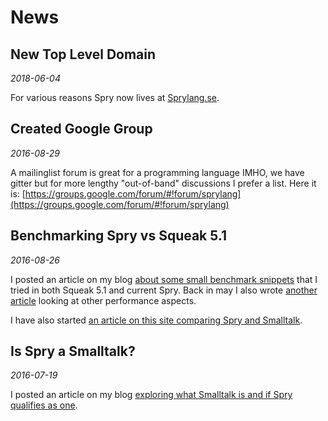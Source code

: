 # News

## New Top Level Domain
_2018-06-04_

For various reasons Spry now lives at [Sprylang.se](http://sprylang.se).

## Created Google Group
_2016-08-29_

A mailinglist forum is great for a programming language IMHO, we have gitter but for more lengthy "out-of-band" discussions I prefer a list. Here it is: [https://groups.google.com/forum/#!forum/sprylang](https://groups.google.com/forum/#!forum/sprylang)

## Benchmarking Spry vs Squeak 5.1
_2016-08-26_

I posted an article on my blog [about some small benchmark snippets](http://goran.krampe.se/2016/08/26/benchmarking-spry-vs-squeak/) that I tried in both Squeak 5.1 and current Spry. Back in may I also wrote [another article](http://goran.krampe.se/2016/05/24/spry-performance/) looking at other performance aspects.

I have also started [an article on this site comparing Spry and Smalltalk](spry-vs-smalltalk).

## Is Spry a Smalltalk? 
_2016-07-19_

I posted an article on my blog [exploring what Smalltalk is and if Spry qualifies as one](http://goran.krampe.se/2016/07/19/spry-is-a-smalltalk/).

